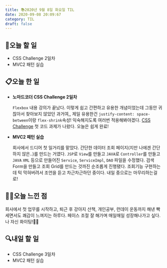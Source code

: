 ```yaml
---
title: 📚2020년 9월 8일 화요일 TIL
date: 2020-09-08 20:09:67
category: TIL
draft: false
---
```


## 🥅오늘 할 일

- CSS Challenge 2일차
- MVC2 패턴 실습

## 📋오늘 한 일

- **노마드코더 CSS Challenge 2일차**

  `Flexbox` 내용 강의가 끝났다. 이렇게 쉽고 간편하고 유용한 개념이었는데 그동안 귀찮아서 찾아보지 않았던 과거여,, 제일 유용한건 `justify-content: space-between`이랑 `flex-shrink`속성! 익숙해지도록 여러번 적용해봐야겠다. <u>CSS Challenge</u> 첫 코드 과제가 나왔다. 오늘은 쉽게 완료!

- **MVC2 패턴 실습**

  회사에서 드디어 첫 일거리를 맡았다. 간단한 데이터 조회 페이지(지만 나에겐 간단하지 않은..)를 만드는 거였다. `JSP`로 `View`를 만들고 `JAVA`로 `Controller`를 만들고 `JAVA` `XML` 등으로 만들어진 `Service`, `ServiceImpl`, `DAO` 파일을 수정했다. 검색 Form을 만들고 조회 Grid를 만드는 것까진 순조롭게 진행됐다. 조회기능 구현하는데 턱 막혀버려서 조언을 듣고 차근차근하던 중이다. 내일 중으로는 마무리하는걸로!

## ✍🏻오늘 느낀 점

회사에서 첫 업무를 시작하고, 퇴근 후 강아지 산책, 개인공부, 런데이 운동까지 해낸 빡세면서도 쾌감이 느껴지는 하루다. 페이스 조절 잘 해가며 매일매일 성장해나가고 싶다. 나 자신 화이팅!🤘🏻

## :mag:내일 할 일

- CSS Challenge 3일차
- MVC2 패턴 실습
